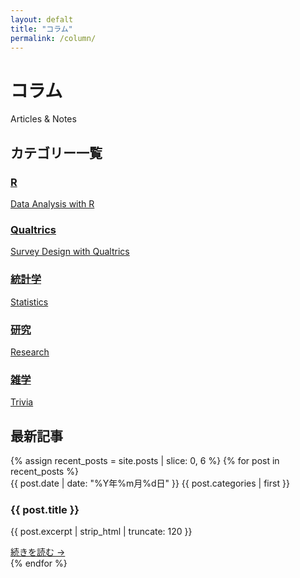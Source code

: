 ```yaml
---
layout: defalt
title: "コラム"
permalink: /column/
---
```


<div class="page-header">
    <h1>コラム</h1>
    <p class="page-subtitle">Articles & Notes</p>
</div>



<div class="column-content">
    <div class="categories-section">
        <h2>カテゴリー一覧</h2>
        <div class="categories-grid">
            <a href="{% link r.md %}" class="category-card">
                <h3>R</h3>
                <p>Data Analysis with R</p>
            </a>
            <a href="{% link qualtrics.md %}" class="category-card">
                <h3>Qualtrics</h3>
                <p>Survey Design with Qualtrics</p>
            </a>
            <a href="{% link statistics.md %}" class="category-card">
                <h3>統計学</h3>
                <p>Statistics</p>
            </a>
            <a href="{% link research.md %}" class="category-card">
                <h3>研究</h3>
                <p>Research</p>
            </a>
            <a href="{% link trivia.md %}" class="category-card">
                <h3>雑学</h3>
                <p>Trivia</p>
            </a>
        </div>
    </div>
    <div class="recent-articles-section">
        <h2>最新記事</h2>
        <div class="articles-grid">
            {% assign recent_posts = site.posts | slice: 0, 6 %}
            {% for post in recent_posts %}
            <div class="article-card">
                <div class="article-meta">
                    <span class="article-date">{{ post.date | date: "%Y年%m月%d日" }}</span>
                    <span class="article-category">{{ post.categories | first }}</span>
                </div>
                <h3 class="article-title">{{ post.title }}</h3>
                <p class="article-excerpt">{{ post.excerpt | strip_html | truncate: 120 }}</p>
                <a href="{{ post.url | relative_url }}" class="article-link">続きを読む →</a>
            </div>
            {% endfor %}
        </div>
    </div>
</div>
